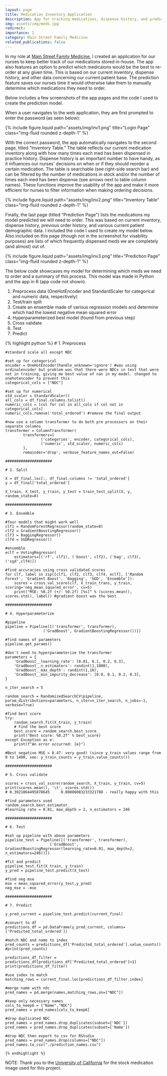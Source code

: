 ```yaml
---
layout: page
title: Medication Inventory Application
description: App for tracking medications, dispense history, and predicting which medications to buy for Main Street Family Medicine, PLLC.
img: assets/img/meds.jpg
redirect:
importance: 2
category: Main Street Family Medicine
related_publications: false
---
```


In my role at [Main Street Family Medicine](https://www.mainstreetfamilymed.com/), I created an application for our nurses to keep better track of our medications stored in-house. The app also features an option to predict which medicaions would be the best to re-order at any given time. This is based on our current inventory, dispense history, and other data concerning our current patient base. The prediction feature saves our nurses time it would otherwise take them to manually determine which medications they need to order. 

Below includes a few screenshots of the app pages and the code I used to create the prediction model. 

When a user navigates to the web application, they are first prompted to enter the password (as seen below):

<div class="row justify-content-sm-center">
  <div class="col-sm-10 mt-3 mt-md-0">
    {% include figure.liquid path="assets/img/inv1.png" title="Login Page" class="img-fluid rounded z-depth-1" %}
  </div>
</div>

With the correct password, the app automatically navigates to the second page, titled "Inventory Table." The table reflects our current medication inventory along with how many times each med has been dispensed in practice history. Dispense history is an important number to have handy, as it influences our nurses' decisions on when or if they should reorder a certain medication. The table is searchable (see right-side search bar) and can be filtered by the number of medications in stock and/or the number of times each med has been dispense (see arrows next to table column names). These functions improve the usability of the app and make it more efficient for nurses to filter information when making ordering decisions.

<div class="row justify-content-sm-center">
  <div class="col-sm-10 mt-3 mt-md-0">
    {% include figure.liquid path="assets/img/inv2.png" title="Inventory Table" class="img-fluid rounded z-depth-1" %}
  </div>
</div>

Finally, the last page (titled "Prediction Page") lists the medications my model predicted we will need to order. This was based on current inventory, dispense history, previous order history, and various current patient demographic data. I included the code I used to create my model below. Also included on this page (though not in the screenshot for visability purposes) are lists of which frequently dispensed meds we are completely (and almost) out of.

<div class="row justify-content-sm-center">
  <div class="col-sm-10 mt-3 mt-md-0">
    {% include figure.liquid path="assets/img/inv3.png" title="Prediction Page" class="img-fluid rounded z-depth-1" %}
  </div>
</div>

The below code showcases my model for determining which meds we need to order and a summary of this process. This model was made in Python and the app in R (app code not shown).  
1. Preprocess data (OneHotEncoder and StandardScaler for categorical and numeric data, respectively)
2. Test/train split
3. Create an ensemble made of various regression models and determine which had the lowest negative mean squared error
4. Hyperparameterized best model (found from previous step)
5. Cross validate
6. Test
7. Predict

<div>
    {% highlight python %}
    # 1. Preprocess

    #standard scale all except NDC

    #set up for categorical
    encoder = OneHotEncoder(handle_unknown='ignore') #was using ordinalencoder but problem was that there were NDCs in test that were not in training, giving me best value of nan in my model. changed to onehotencoder to prevent this
    categorical_cols = ["NDC"]

    #set up for numerical
    std_scaler = StandardScaler()
    all_cols = df_final.columns.tolist()
    numeric_cols = [col for col in all_cols if col not in categorical_cols]
    numeric_cols.remove('total_ordered') #remove the final output

    #now use a column transformer to do both pre processors on their separate columns
    transformer = ColumnTransformer(
            transformers=[
                    ('categories', encoder, categorical_cols),
                    ('numeric', std_scaler, numeric_cols)
            ],
            remainder='drop', verbose_feature_names_out=False)

    #####################

    # 2. Split

    X = df_final.loc[:, df_final.columns != 'total_ordered']
    y = df_final['total_ordered']

    X_train, X_test, y_train, y_test = train_test_split(X, y, random_state=0)

    #####################

    # 3. Ensemble

    #four models that might work well
    clf1 = RandomForestRegressor(random_state=0)
    clf2 = GradientBoostingRegressor()
    clf3 = BaggingRegressor()
    clf4 = SGDRegressor()

    #ensemble
    eclf = VotingRegressor(
        estimators=[('rf', clf1), ('boost', clf2), ('bag', clf3), ('sgd',clf4)])

    #find accuracies using cross validated scores
    for clf, label in zip([clf1, clf2, clf3, clf4, eclf], ['Random Forest', 'Gradient Boost', 'Bagging', 'SGD', 'Ensemble']):
        scores = cross_val_score(clf, X_train_trans, y_train, scoring='neg_mean_squared_error', cv=5) 
        print("MSE: %0.2f (+/- %0.2f) [%s]" % (scores.mean(), scores.std(), label)) #gradient boost was the best

    ##################### 

    # 4. Hyperparameterize

    #pipeline
    pipeline = Pipeline([('transformer', transformer),
                     ('GradBoost', GradientBoostingRegressor())])

    #find names of parameters
    pipeline.get_params()

    #don't need to hyperparameterize the transformer
    parameters = {
        'GradBoost__learning_rate': [0.01, 0.1, 0.2, 0.3],
        'GradBoost__n_estimators': randint(1,1000),
        'GradBoost__max_depth': randint(1,10),
        'GradBoost__min_impurity_decrease': [0.0, 0.1, 0.2, 0.3],
    }

    n_iter_search = 5

    random_search = RandomizedSearchCV(pipeline, param_distributions=parameters, n_iter=n_iter_search, n_jobs=-1, verbose=True)

    #find best score
    try:
        random_search.fit(X_train, y_train)
        # Find the best score
        best_score = random_search.best_score_
        print("Best score: %0.2f" % best_score)
    except Exception as e:
        print(f"An error occurred: {e}")

    #Best negative MSE = 0.47- very good! (since y_train values range from 0 to 1400, see: y_train_counts = y_train.value_counts())

    #####################

    # 5. Cross validate

    scores = cross_val_score(random_search, X_train, y_train, cv=5)
    print(scores.mean(), '\t', scores.std())
    # 0.3921064495878645 	 0.08086083233321788 - really happy with this

    #find parameters used
    random_search.best_estimator_
    #learning rate = 0.01, max_depth = 2, n_estimators = 246

    #####################

    # 6. Test 

    #set up pipeline with above parameters
    pipeline_test = Pipeline([('transformer', transformer),
                        ('GradBoost', GradientBoostingRegressor(learning_rate=0.01, max_depth=2, n_estimators=246))])

    #fit and predict
    pipeline_test.fit(X_train, y_train)
    y_pred = pipeline_test.predict(X_test)

    #find neg mse
    mse = mean_squared_error(y_test,y_pred)
    neg_mse = -mse

    #####################

    # 7. Predict

    y_pred_current = pipeline_test.predict(current_final)

    #convert to df
    predictions_df = pd.DataFrame(y_pred_current, columns=['Predicted_total_ordered'])

    #match NDC and name to index
    pred_counts = predictions_df['Predicted_total_ordered'].value_counts()
    #print(pred_counts)

    predictions_df_filter = predictions_df[predictions_df['Predicted_total_ordered']>1]
    print(predictions_df_filter)

    #use index to match
    matching_rows = current_final.loc[predictions_df_filter.index]

    #merge name with ndc
    pred_names = pd.merge(names,matching_rows,on=["NDC"])

    #keep only necessary names
    cols_to_keep6 = ["Name","NDC"]
    pred_names = pred_names[cols_to_keep6]

    #drop duplicated NDC
    pred_names = pred_names.drop_duplicates(subset=['NDC'])
    pred_names = pred_names.drop_duplicates(subset=['Name'])

    #drop NDC then export to csv for RStudio
    pred_names = pred_names.drop(columns=["NDC"])
    pred_names.to_csv("./prediction_names.csv")

    {% endhighlight %}
</div>

NOTE: Thank you to the [University of California](https://www.universityofcalifornia.edu/sites/default/files/generic-drugs-istock.jpg) for the stock medication image used for this project.